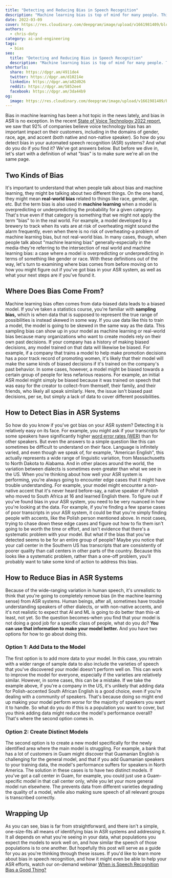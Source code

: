 ```yaml
---
title: "Detecting and Reducing Bias in Speech Recognition"
description: "Machine learning bias is top of mind for many people. This blog post will teach you how to identify ASR bias and what to do about it."
date: 2022-03-09
cover: https://res.cloudinary.com/deepgram/image/upload/v1661981409/blog/detecting-and-reducing-bias-in-speech-recognition/Detecting-Reducing-Bias-in-Speech-thumb-554x220%402x.png
authors:
  - chris-doty
category: ai-and-engineering
tags:
  - bias
seo:
  title: "Detecting and Reducing Bias in Speech Recognition"
  description: "Machine learning bias is top of mind for many people. This blog post will teach you how to identify ASR bias and what to do about it."
shorturls:
  share: https://dpgr.am/4911de4
  twitter: https://dpgr.am/d10214e
  linkedin: https://dpgr.am/a82d026
  reddit: https://dpgr.am/5852ee4
  facebook: https://dpgr.am/3da44b9
og:
  image: https://res.cloudinary.com/deepgram/image/upload/v1661981409/blog/detecting-and-reducing-bias-in-speech-recognition/Detecting-Reducing-Bias-in-Speech-thumb-554x220%402x.png
---
```


Bias in machine learning has been a hot topic in the news lately, and bias in ASR is no exception. In the recent [State of Voice Technology 2022 report](https://deepgram.com/state-of-voice-technology-2022/), we saw that 92% of companies believe voice technology bias has an important impact on their customers, including in the domains of gender, race, age, and accent (both native and non-native speaker). So how do you detect bias in your automated speech recognition (ASR) systems? And what do you do if you find it? We've got answers below. But before we dive in, let's start with a definition of what "bias" is to make sure we're all on the same page.

## Two Kinds of Bias

It's important to understand that when people talk about bias and machine learning, they might be talking about two different things. On the one hand, they might mean **real-world bias** related to things like race, gender, age, etc. But the term bias is also used in **machine learning** when a model is overpredicting or underpredicting the probability for a given category. That's true even if that category is something that we might not apply the term "bias" to in the real world. For example, a model developed by a brewery to track when its vats are at risk of overheating might sound the alarm frequently, even when there is no risk of overheating-a problem of machine learning bias, but not real-world bias. In many cases, though, when people talk about "machine learning bias" generally-especially in the media-they're referring to the intersection of real world and machine learning bias: a case where a model is overpredicting or underpredicting in terms of something like gender or race. With these definitions out of the way, let's turn to examining where bias comes from before moving on to how you might figure out if you've got bias in your ASR system, as well as what your next steps are if you've found it.

<WhitepaperPromo whitepaper="latest"></WhitepaperPromo>



## Where Does Bias Come From?

Machine learning bias often comes from data-biased data leads to a biased model. If you've taken a statistics course, you're familiar with **sampling bias,** which is when data that is supposed to represent the true range of possibilities is instead skewed in some way. If you use data like this to train a model, the model is going to be skewed in the same way as the data. This sampling bias can show up in your model as machine learning or real-world bias because many organizations who want to create models rely on their own past decisions. If your company has a history of making biased decisions, any model trained on that data will likewise be biased. For example, if a company that trains a model to help make promotion decisions has a poor track record of promoting women, it's likely that their model will make the same kinds of biased decisions if it's trained on the company's past behavior. In some cases, however, a model might be biased towards a certain group of people for less nefarious reasons. For example, an initial ASR model might simply be biased because it was trained on speech that was easy for the creator to collect-from themself, their family, and their friends, who likely all speak similarly. Here, the issue isn't biased past decisions, per se, but simply a lack of data to cover different possibilities.

## How to Detect Bias in ASR Systems

So how do you know if you've got bias on your ASR system? Detecting it is relatively easy on its face. For example, you might ask if your transcripts for some speakers have significantly higher [word error rates (WER)](https://blog.deepgram.com/what-is-word-error-rate/) than for other speakers. But even the answers to a simple question like this can sometimes be difficult to understand on their face. Language is infinitely varied, and even though we speak of, for example, "American English", this actually represents a wide range of linguistic variation, from Massachusetts to North Dakota to Alabama. And in other places around the world, the variation between dialects is sometimes even greater than what we see in the US. When you're thinking about how well your ASR system is performing, you're always going to encounter edge cases that it might have trouble understanding. For example, your model might encounter a non-native accent that it's never heard before-say, a native speaker of Polish who moved to South Africa at 16 and learned English there. To figure out if you've found bias in your ASR system, you need to be very nuanced in how you're looking at the data. For example, if you're finding a few sparse cases of poor transcripts in your ASR system, it could be that you're simply finding people with accents, like the Polish person mentioned above. In most cases, trying to chase down these edge cases and figure out how to fix them isn't going to be worth the time or effort, and isn't evidence that there's a systematic problem with your model. But what if the bias that you've detected seems to be for an entire group of people? Maybe you notice that your call center in the Southern US has transcripts that are consistently of poorer quality than call centers in other parts of the country. Because this looks like a systematic problem, rather than a one-off problem, you'll probably want to take some kind of action to address this bias.

## How to Reduce Bias in ASR Systems

Because of the wide-ranging variation in human speech, it's unrealistic to think that you're going to completely remove bias (in the machine learning sense) from ASR systems. Human beings, after all, sometimes have trouble understanding speakers of other dialects, or with non-native accents, and it's not realistic to expect that AI and ML is going to do better than this-at least, not yet. So the question becomes-when you find that your model is not doing a good job for a specific class of people, what do you do? **You can use that information to make your model better.** And you have two options for how to go about doing this.

### Option 1: Add Data to the Model

The first option is to add more data to your model. In this case, you retrain with a wider range of sample data to also include the varieties of speech that you've discovered your model doesn't perform well on. This can work to improve the model for everyone, especially if the varieties are relatively similar.  However, in some cases, this can be a mistake. If we take the example above, if you're a company in the US, it's unlikely that adding data for Polish-accented South African English is a good choice, even if you're dealing with a community of speakers. That's because doing so might end up making your model perform _worse_ for the majority of speakers you want it to handle. So what do you do if this is a population you want to cover, but you think adding data might reduce the model's performance overall? That's where the second option comes in.

### Option 2: Create Distinct Models

The second option is to create a new model specifically for the newly identified area where the main model is struggling. For example, a bank that has a lot of customers in Guam might discover that Guamanian English is challenging for the general model, and that if you add Guamanian speakers to your training data, the model's performance suffers for speakers in North America. The solution in these cases is to have two distinct models. If you've got a call center in Guam, for example, you could just use a Guam-specific model in that call center only, while you let your more general model run elsewhere. The prevents data from different varieties degrading the quality of a model, while also making sure speech of all relevant groups is transcribed correctly.

## Wrapping Up

As you can see, bias is far from straightforward, and there isn't a simple, one-size-fits all means of identifying bias in ASR systems and addressing it. It all depends on what you're seeing in your data, what populations you expect the models to work well on, and how similar the speech of those populations is to one another. But hopefully this post will serve as a guide for you as you're thinking through these issues. If you'd like to learn more about bias in speech recognition, and how it might even be able to help your ASR efforts, watch our on-demand webinar [When is Speech Recognition Bias a Good Thing?](https://offers.deepgram.com/when-is-speech-recognition-bias-a-good-thing-webinar-on-demand)
